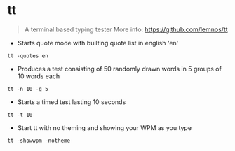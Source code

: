 # tt

> A terminal based typing tester
> More info: <https://github.com/lemnos/tt>

- Starts quote mode with builting quote list in english 'en'

`tt -quotes en`

- Produces a test consisting of 50 randomly drawn words in 5 groups of 10 words each

`tt -n 10 -g 5`

- Starts a timed test lasting 10 seconds

`tt -t 10`

- Start tt with no theming and showing your WPM as you type

`tt -showwpm -notheme`
